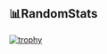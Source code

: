 📊RandomStats
----
[![trophy](https://github-profile-trophy.vercel.app/?username=Purp7ePi3&theme=nord&row=3)](https://github.com/Purp7ePi3/github-profile-trophy)

